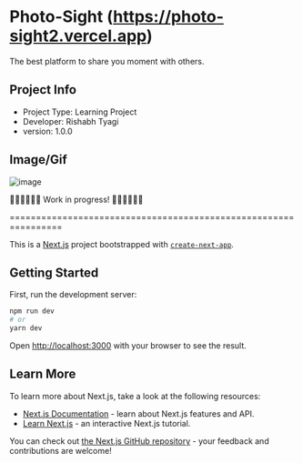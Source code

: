 # Photo-Sight (https://photo-sight2.vercel.app)

The best platform to share you moment with others.

## Project Info

- Project Type: Learning Project
- Developer: Rishabh Tyagi
- version: 1.0.0

## Image/Gif
![image](https://user-images.githubusercontent.com/53928808/120491434-db9f4d00-c3d6-11eb-8b1e-2efadf643e63.png)


👨🏻‍💻👨🏻‍💻 Work in progress! 👨🏻‍💻👨🏻‍💻

================================================================

This is a [Next.js](https://nextjs.org/) project bootstrapped with [`create-next-app`](https://github.com/vercel/next.js/tree/canary/packages/create-next-app).

## Getting Started

First, run the development server:

```bash
npm run dev
# or
yarn dev
```

Open [http://localhost:3000](http://localhost:3000) with your browser to see the result.

## Learn More

To learn more about Next.js, take a look at the following resources:

- [Next.js Documentation](https://nextjs.org/docs) - learn about Next.js features and API.
- [Learn Next.js](https://nextjs.org/learn) - an interactive Next.js tutorial.

You can check out [the Next.js GitHub repository](https://github.com/vercel/next.js/) - your feedback and contributions are welcome!
